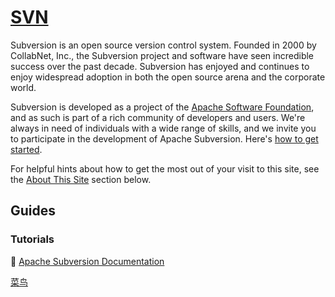 # [SVN](https://subversion.apache.org)

Subversion is an open source version control system. Founded in 2000 by CollabNet, Inc., the Subversion project and software have seen incredible success over the past decade. Subversion has enjoyed and continues to enjoy widespread adoption in both the open source arena and the corporate world.

Subversion is developed as a project of the [Apache Software Foundation](https://www.apache.org/), and as such is part of a rich community of developers and users. We're always in need of individuals with a wide range of skills, and we invite you to participate in the development of Apache Subversion. Here's [how to get started](https://subversion.apache.org/contributing.html).

For helpful hints about how to get the most out of your visit to this site, see the [About This Site](https://subversion.apache.org/#site-overview) section below.



## Guides

### Tutorials

📂 [Apache Subversion Documentation](https://subversion.apache.org/docs/)

[菜鸟](https://www.runoob.com/svn/svn-commit.html)